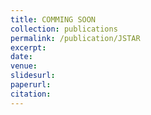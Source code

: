 ```yaml
---
title: COMMING SOON
collection: publications
permalink: /publication/JSTAR
excerpt: 
date: 
venue: 
slidesurl: 
paperurl: 
citation: 
---
```


